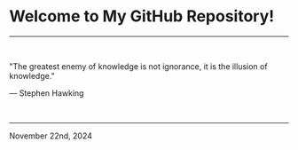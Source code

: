 # Welcome to My GitHub Repository!

---

<br>

"The greatest enemy of knowledge is not ignorance, it is the illusion of knowledge."

― Stephen Hawking
 
</br>

---
November 22nd, 2024
